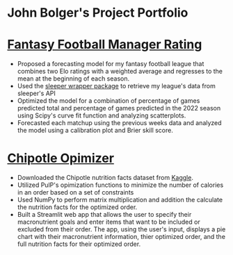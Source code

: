 # John Bolger's Project Portfolio

# [Fantasy Football Manager Rating](https://github.com/JohnBolger/FFMR)
- Proposed a forecasting model for my fantasy football league that combines two Elo ratings with a weighted average and regresses to the mean at the beginning of each season.
- Used the [sleeper wrapper package](https://github.com/dtsong/sleeper-api-wrapper) to retrieve my league's data from sleeper's API
- Optimized the model for a combination of percentage of games predicted total and percentage of games predicted in the 2022 season using Scipy's curve fit function and analyzing scatterplots.
- Forecasted each matchup using the previous weeks data and analyzed the model using a calibration plot and Brier skill score.

# [Chipotle Opimizer](https://github.com/JohnBolger/chipotlemacros)
- Downloaded the Chipotle nutrition facts dataset from [Kaggle](https://www.kaggle.com/datasets/brandonqilin/chipotle-usa-menu-nutrition-dataset).
- Utilized PulP's opimization functions to minimize the number of calories in an order based on a set of constraints
- Used NumPy to perform matrix multiplication and addition the calculate the nutrition facts for the optimized order.
- Built a Streamlit web app that allows the user to specify their macronutrient goals and enter items that want to be included or excluded from their order. The app, using the user's input, displays a pie chart with their macronutrient information, thier optimized order, and the full nutrition facts for their optimized order.
